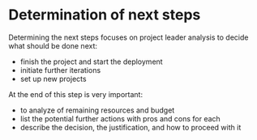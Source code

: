 Determination of next steps
===========================

Determining the next steps focuses on project leader analysis to decide what should be done next:
- finish the project and start the deployment
- initiate further iterations
- set up new projects

At the end of this step is very important:
- to analyze of remaining resources and budget
- list the potential further actions with pros and cons for each
- describe the decision, the justification, and how to proceed with it
